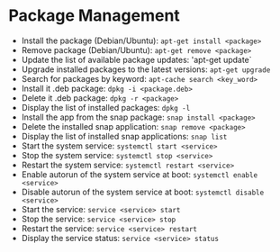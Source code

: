 # Package Management

- Install the package (Debian/Ubuntu): `apt-get install <package>`
- Remove package (Debian/Ubuntu): `apt-get remove <package>`
- Update the list of available package updates: 'apt-get update`
- Upgrade installed packages to the latest versions: `apt-get upgrade`
- Search for packages by keyword: `apt-cache search <key_word>`
- Install it .deb package: `dpkg -i <package.deb>`
- Delete it .deb package: `dpkg -r <package>`
- Display the list of installed packages: `dpkg -l`
- Install the app from the snap package: `snap install <package>`
- Delete the installed snap application: `snap remove <package>`
- Display the list of installed snap applications: `snap list`
- Start the system service: `systemctl start <service>`
- Stop the system service: `systemctl stop <service>`
- Restart the system service: `systemctl restart <service>`
- Enable autorun of the system service at boot: `systemctl enable <service>`
- Disable autorun of the system service at boot: `systemctl disable <service>`
- Start the service: `service <service> start`
- Stop the service: `service <service> stop`
- Restart the service: `service <service> restart`
- Display the service status: `service <service> status`
